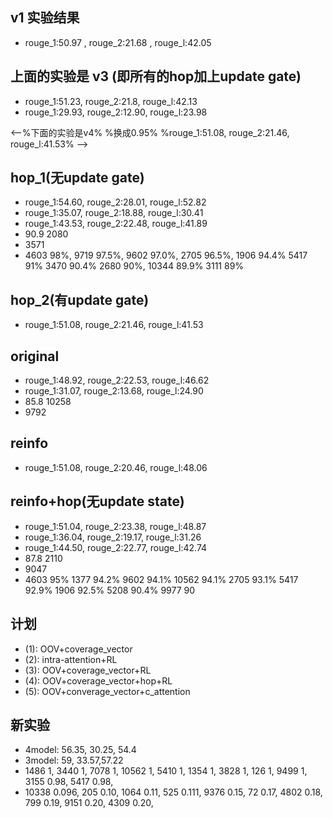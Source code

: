 ## v1 实验结果
* rouge_1:50.97 , rouge_2:21.68 , rouge_l:42.05

## 上面的实验是 v3 (即所有的hop加上update gate)
* rouge_1:51.23, rouge_2:21.8, rouge_l:42.13
* rouge_1:29.93, rouge_2:12.90, rouge_l:23.98

<--%下面的实验是v4%
%换成0.95%
%rouge_1:51.08, rouge_2:21.46, rouge_l:41.53% -->

## hop_1(无update gate)
* rouge_1:54.60, rouge_2:28.01, rouge_l:52.82
* rouge_1:35.07, rouge_2:18.88, rouge_l:30.41
* rouge_1:43.53, rouge_2:22.48, rouge_l:41.89
* 90.9 2080
* 3571
* 4603 98%, 
  9719 97.5%, 
  9602 97.0%, 
  2705 96.5%, 
  1906 94.4%
  5417 91%
  3470 90.4%
  2680 90%, 
  10344 89.9%
  3111 89%

## hop_2(有update gate)
* rouge_1:51.08, rouge_2:21.46, rouge_l:41.53

## original
* rouge_1:48.92, rouge_2:22.53, rouge_l:46.62
* rouge_1:31.07, rouge_2:13.68, rouge_l:24.90
* 85.8 10258
* 9792

## reinfo
* rouge_1:51.08, rouge_2:20.46, rouge_l:48.06

## reinfo+hop(无update state)
* rouge_1:51.04, rouge_2:23.38, rouge_l:48.87
* rouge_1:36.04, rouge_2:19.17, rouge_l:31.26
* rouge_1:44.50, rouge_2:22.77, rouge_l:42.74
* 87.8 2110
* 9047
* 4603 95%
  1377  94.2%
  9602  94.1%
  10562 94.1%
  2705  93.1%
  5417  92.9%
  1906  92.5%
  5208  90.4%
  9977  90

## 计划
* (1): OOV+coverage_vector
* (2): intra-attention+RL
* (3): OOV+coverage_vector+RL
* (4): OOV+coverage_vector+hop+RL
* (5): OOV+converage_vector+c_attention

## 新实验
* 4model: 56.35, 30.25, 54.4
* 3model: 59, 33.57,57.22
* 1486 1,
  3440 1,
  7078 1,
  10562 1,
  5410 1,
  1354 1,
  3828 1,
  126 1,
  9499 1,
  3155 0.98,
  5417 0.98,
 * 10338 0.096,
    205 0.10,
    1064 0.11,
    525 0.111,
    9376 0.15,
    72 0.17,
    4802 0.18,
    799 0.19,
    9151 0.20,
    4309 0.20,

